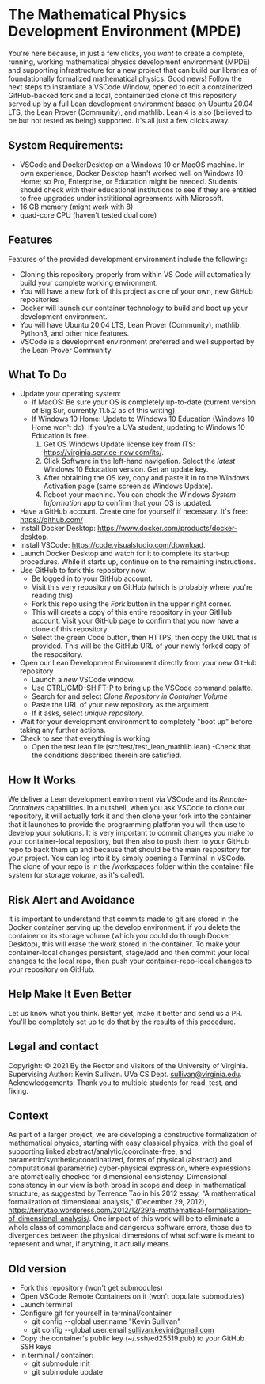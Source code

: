 # The Mathematical Physics Development Environment (MPDE)

You're here because, in just a few clicks, you *want* to create a complete, running, working mathematical physics development environment (MPDE) and supporting infrastructure for a new project that can build our libraries of foundationally formalized mathematical physics. Good news! Follow the next  steps to instantiate a VSCode Window, opened to edit a containerized GitHub-backed fork and a local, containerized clone of this repository served up by a full Lean development environment based on Ubuntu 20.04 LTS, the Lean Prover (Community), and mathlib. Lean 4 is also (believed to be but not tested as being) supported. It's all just a few clicks away.

## System Requirements:

- VSCode and DockerDesktop on a Windows 10 or MacOS machine. In own experience, Docker Desktop hasn't worked well on Windows 10 Home; so Pro, Enterprise, or Education might be needed. Students should check with their educational institutions to see if they are entitled to free upgrades under instititional agreements with Microsoft.
- 16 GB memory  (might work with 8)
- quad-core CPU (haven't tested dual core)

## Features

Features of the provided development environment include the following:

- Cloning this repository properly from within VS Code will automatically build your complete working environment.
- You will have a new fork of this project as one of your own, new GitHub repositories
- Docker will launch our container technology to build and boot up your development environment. 
- You will have Ubuntu 20.04 LTS, Lean Prover (Community), mathlib, Python3, and other nice features.
- VSCode is a development environment preferred and well supported by the Lean Prover Community

## What To Do
- Update your operating system:
  - If MacOS: Be sure your OS is completely up-to-date (current version of Big Sur, currently 11.5.2 as of this writing).
  - If Windows 10 Home: Update to Windows 10 Education (Windows 10 Home won't do). If you're a UVa student, updating to Windows 10 Education is free.
    1. Get OS Windows Update license key from ITS: https://virginia.service-now.com/its/.  
    2. Click Software in the left-hand navigation. Select the *latest* Windows 10 Education version. Get an update key.
    3. After obtaining the OS key, copy and paste it in to the Windows Activation page (same screen as Windows Update).
    4. Reboot your machine. You can check the Windows *System Information* app to confirm that your OS is updated.
- Have a GitHub account. Create one for yourself if necessary. It's free: https://github.com/
- Install Docker Desktop: https://www.docker.com/products/docker-desktop.
- Install VSCode: https://code.visualstudio.com/download.
- Launch Docker Desktop and watch for it to complete its start-up procedures. While it starts up, continue on to the remaining instructions. 
- Use GitHub to fork this repository now. 
  - Be logged in to your GitHub account.
  - Visit this very repository on GitHub (which is probably where you're reading this)
  - Fork this repo using the *Fork* button in the upper right corner. 
  -   This will create a copy of this entire repository in *your* GitHub account. Visit your GitHub page to confirm that you now have a clone of this repository. 
  -   Select the green Code button, then HTTPS, then copy the URL that is provided. This will be the GitHub URL of your newly forked copy of the respository.
- Open our Lean Development Environment directly from your new GitHub repository
  - Launch a *new* VSCode window. 
  - Use CTRL/CMD-SHIFT-P to bring up the VSCode command palatte. 
  - Search for and select *Clone Repository in Container Volume*
  - Paste the URL of your new repository as the argument.
  - If it asks, select *unique repository*.
- Wait for your development environment to completely "boot up" before taking any further actions.
- Check to see that everything is working
  - Open the test.lean file (src/test/test_lean_mathlib.lean)
  -Check that the conditions described therein are satisfied.

## How It Works
We deliver a Lean development environment via VSCode and its *Remote-Containers* capabilities. In a nutshell, when you ask VSCode to clone our repository, it will actually fork it and then clone your fork into the container that it launches to provide the programming platform you will then use to develop your solutions. It is very important to commit changes you make to your container-local repository, but then also to push them to your GitHub repo to back them up and because that should be the main respository for your project. You can log into it by simply opening a Terminal in VSCode. The clone of your repo is in the /workspaces folder within the container file system (or storage *volume*, as it's called).

## Risk Alert and Avoidance
It is important to understand that commits made to git are stored in the Docker container serving up the develop environment.  if you delete the container or its storage volume (which you could do through Docker Desktop), this will erase the work stored in the container. To make your container-local changes persistent, stage/add and then commit your local changes to the local repo, then push your container-repo-local changes to your repository on GitHub. 

## Help Make It Even Better
Let us know what you think. Better yet, make it better and send us a PR. You'll be completely set up to do that by the results of this procedure. 


## Legal and contact
Copyright: © 2021 By the Rector and Visitors of the University of Virginia.
Supervising Author: Kevin Sullivan. UVa CS Dept. sullivan@virginia.edu. 
Acknowledgements: Thank you to multiple students for read, test, and fixing.

## Context

As part of a larger project, we are developing a constructive formalization of mathematical physics, starting with easy classical physics, with the goal of supporting linked abstract/analytic/coordinate-free, and parametric/synthetic/coordinatized, forms of physical (abstract) and computational (parametric) cyber-physical expression, where expressions are atomatically checked for dimensional consistency. Dimensional consistency in our view is both broad in scope and deep in mathematical structure, as suggested by Terrence Tao in his 2012 essay, "A mathematical formalization of dimensional analysis," (December 29, 2012),  https://terrytao.wordpress.com/2012/12/29/a-mathematical-formalisation-of-dimensional-analysis/. One impact of this work will be to eliminate a whole class of commonplace and dangerous software errors, those due to divergences between the physical dimensions of what software is meant to represent and what, if anything, it actually means.



## Old version

- Fork this repository (won't get submodules)
- Open VSCode Remote Containers on it (won't populate submodules)
- Launch terminal
- Configure git for yourself in terminal/container
  - git config --global user.name "Kevin Sullivan"
  - git config --global user.email sullivan.kevinj@gmail.com
- Copy the container's public key (~/.ssh/ed25519.pub) to your GitHub SSH keys
- In terminal / container:
  - git submodule init
  - git submodule update
